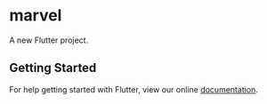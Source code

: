 # marvel

A new Flutter project.

## Getting Started

For help getting started with Flutter, view our online
[documentation](https://flutter.io/).
